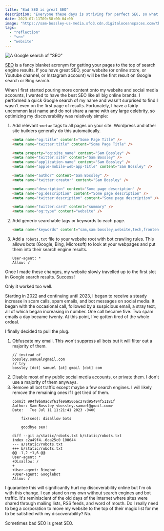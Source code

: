 ```yaml
---
title: "Bad SEO is great SEO"
description: "Everyone these days is striving for perfect SEO, so what is it? And what's the catch?"
date: 2023-07-11T09:58:00-04:00
image: "https://sam-bossley-us-media.sfo3.cdn.digitaloceanspaces.com/thoughts/2023/seo-search.png"
tags:
  - "reflection"
  - "seo"
  - "website"
---
```


![A Google search of "SEO"](https://sam-bossley-us-media.sfo3.cdn.digitaloceanspaces.com/thoughts/2023/seo-search.png)

<abbr title="Search Engine Optimization">SEO</abbr> is a fancy blanket acronym for getting your pages to the top of search engine results. If you have great SEO, your website (or online store, or Youtube channel, or Instagram account) will be the first result on Google search or Bing search.

When I first started pouring more content onto my website and social media accounts, I wanted to have the best SEO like all big online brands. I performed a quick Google search of my name and wasn't surprised to find I wasn't even on the first page of results. Fortunately, I have a fairly uncommon last name and do not share a name with any large celebrity, so optimizing my discoverability was relatively simple:

1. Add relevant `<meta>` tags to all pages on your site. Wordpress and other site builders generally do this automatically.
    ```html
    <meta name="og:title" content="Some Page Title" />
    <meta name="twitter:title" content="Some Page Title" />

    <meta property="og:site_name" content="Sam Bossley" />
    <meta name="twitter:site" content="Sam Bossley" />
    <meta name="application-name" content="Sam Bossley" />
    <meta name="apple-mobile-web-app-title" content="Sam Bossley" />

    <meta name="author" content="Sam Bossley" />
    <meta name="twitter:creator" content="Sam Bossley" />

    <meta name="description" content="Some page description" />
    <meta name="og:description" content="Some page description" />
    <meta name="twitter:description" content="Some page description" />

    <meta name="twitter:card" content="summary" />
    <meta name="og:type" content="website" />
    ```
2. Add generic searchable tags or keywords to each page.
    ```html
    <meta name="keywords" content="sam,sam bossley,website,tech,frontend" />
    ```
3. Add a `robots.txt` file to your website root with bot crawling rules. This allows bots (Google, Bing, Microsoft) to look at your webpages and put them into their search engine results.
    ```
    User-agent: *
    Allow: /
    ```

Once I made these changes, my website slowly travelled up to the first slot in Google search results. Success!

Only it worked too well.

Starting in 2022 and continuing until 2023, I began to receive a steady increase in scam calls, spam emails, and bot messages on social media. It began with the occasional call, followed by a suspicious email, a stray text, all of which began increasing in number. One call became five. Two spam emails a day became twenty. At this point, I've gotten tired of the whole ordeal.

I finally decided to pull the plug.

1. Obfuscate my email. This won't suppress all bots but it will filter out a majority of them.
    ```
    // instead of
    bossley.samuel@gmail.com
    // try
    bossley [dot] samuel [at] gmail [dot] com
    ```
2. Disable most of my public social media accounts, or private them. I don't use a majority of them anyways.
3. Remove all bot traffic except maybe a few search engines. I will likely remove the remaining ones if I get tired of them.
    ```git-commit
    commit 994f9ba0ac8f61fe9a9505ac278d95494f51181f
    Author: Sam Bossley <bossley.samuel@gmail.com>
    Date:   Tue Jul 11 11:21:41 2023 -0400

        fix(seo): disallow bots

        goodbye seo!

    diff --git a/static/robots.txt b/static/robots.txt
    index c2a49f4..6ca25c0 100644
    --- a/static/robots.txt
    +++ b/static/robots.txt
    @@ -1,2 +1,6 @@
    User-agent: *
    +Disallow: /
    +
    +User-agent: Bingbot
    +User-agent: Googlebot
    Allow: /
    ```

I guarantee this will significantly hurt my discoverability online but I'm ok with this change. I can stand on my own without search engines and bot traffic. It's reminiscient of the old days of the internet where sites were shared through mailing lists, RSS feeds, and word of mouth. Do I really need to beg a corporation to move my website to the top of their magic list for me to be satisfied with my discoverability? No.

Sometimes bad SEO is great SEO.

